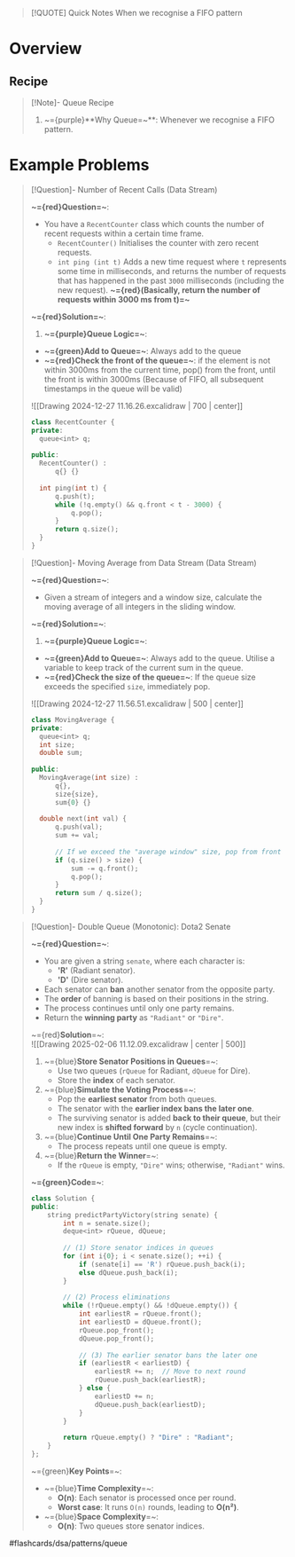 > [!QUOTE] Quick Notes
>When we recognise a FIFO pattern

# Overview
## Recipe

>[!Note]- Queue Recipe
> <!-- Multiline -->
>1. ~={purple}**Why Queue=~**: Whenever we recognise a FIFO pattern.

# Example Problems

> [!Question]- Number of Recent Calls (Data Stream)
> <!-- Multiline -->
> **~={red}Question=~**:
> * You have a `RecentCounter` class which counts the number of recent requests within a certain time frame.
> 	* `RecentCounter()` Initialises the counter with zero recent requests.
> 	* `int ping (int t)` Adds a new time request where `t` represents some time in milliseconds, and returns the number of requests that has happened in the past `3000` milliseconds (including the new request). **~={red}(Basically, return the number of requests within 3000 ms from t)=~**
>
>**~={red}Solution=~**:
>1. **~={purple}Queue Logic=~**:
> * **~={green}Add to Queue=~**: Always add to the queue
> * **~={red}Check the front of the queue=~**: if the element is not within 3000ms from the current time, pop() from the front, until the front is within 3000ms (Because of FIFO, all subsequent timestamps in the queue will be valid)
>
> ![[Drawing 2024-12-27 11.16.26.excalidraw | 700 | center]]
>```cpp
>class RecentCounter {
>private:
>	queue<int​> q;
>	
>public:
>	RecentCounter() :
>		q{} {}
>	
>	int ping(int t) {
>		q.push(t);
>		while (!q.empty() && q.front < t - 3000) {
>			q.pop();
>		}
>		return q.size();
>	}
>}
>```

> [!Question]- Moving Average from Data Stream (Data Stream)
> <!-- Multiline -->
> **~={red}Question=~**:
> * Given a stream of integers and a window size, calculate the moving average of all integers in the sliding window.
>
>**~={red}Solution=~**:
>1. **~={purple}Queue Logic=~**:
> * **~={green}Add to Queue=~**: Always add to the queue. Utilise a variable to keep track of the current sum in the queue.
> * **~={red}Check the size of the queue=~**: If the queue size exceeds the specified `size`, immediately pop.
>
> ![[Drawing 2024-12-27 11.56.51.excalidraw | 500 | center]]
>```cpp
>class MovingAverage {
>private:
>	queue<int​> q;
>	int size;
>	double sum;
>	
>public:
>	MovingAverage(int size) :
>		q{},
>		size{size},
>		sum{0} {}
>	
>	double next(int val) {
>		q.push(val);
>		sum += val;
>		
>		// If we exceed the "average window" size, pop from front
>		if (q.size() > size) {
>			sum -= q.front();
>			q.pop();
>		}
>		return sum / q.size();
>	}
>}
>```

> [!Question]- Double Queue (Monotonic): Dota2 Senate  
> <!-- Multiline -->  
> **~={red}Question=~**:  
> * You are given a string `senate`, where each character is:  
>   - **'R'** (Radiant senator).  
>   - **'D'** (Dire senator).  
> * Each senator can **ban** another senator from the opposite party.  
> * The **order** of banning is based on their positions in the string.  
> * The process continues until only one party remains.  
> * Return the **winning party** as `"Radiant"` or `"Dire"`.  
>  
> ~={red}**Solution**=~:  
>  ![[Drawing 2025-02-06 11.12.09.excalidraw | center | 500]]
> 1. ~={blue}**Store Senator Positions in Queues**=~:  
>    - Use two queues (`rQueue` for Radiant, `dQueue` for Dire).  
>    - Store the **index** of each senator.  
> 2. ~={blue}**Simulate the Voting Process**=~:  
>    - Pop the **earliest senator** from both queues.  
>    - The senator with the **earlier index bans the later one**.  
>    - The surviving senator is added **back to their queue**, but their new index is **shifted forward** by `n` (cycle continuation).  
> 3. ~={blue}**Continue Until One Party Remains**=~:  
>    - The process repeats until one queue is empty.  
> 4. ~={blue}**Return the Winner**=~:  
>    - If the `rQueue` is empty, `"Dire"` wins; otherwise, `"Radiant"` wins.  
>  
> **~={green}Code=~**:  
> ```cpp  
> class Solution {  
> public:  
>     string predictPartyVictory(string senate) {  
>         int n = senate.size();  
>         deque<int​> rQueue, dQueue;  
>  
>         // (1) Store senator indices in queues  
>         for (int i{0}; i < senate.size(); ++i) {  
>             if (senate[i] == 'R') rQueue.push_back(i);  
>             else dQueue.push_back(i);  
>         }  
>  
>         // (2) Process eliminations  
>         while (!rQueue.empty() && !dQueue.empty()) {  
>             int earliestR = rQueue.front();  
>             int earliestD = dQueue.front();  
>             rQueue.pop_front();  
>             dQueue.pop_front();  
>  
>             // (3) The earlier senator bans the later one  
>             if (earliestR < earliestD) {  
>                 earliestR += n;  // Move to next round  
>                 rQueue.push_back(earliestR);  
>             } else {  
>                 earliestD += n;  
>                 dQueue.push_back(earliestD);  
>             }  
>         }  
>  
>         return rQueue.empty() ? "Dire" : "Radiant";  
>     }  
> };  
> ```  
>  
> ~={green}**Key Points**=~:  
> * ~={blue}**Time Complexity**=~:  
>   - **O(n)**: Each senator is processed once per round.  
>   - **Worst case**: It runs `O(n)` rounds, leading to **O(n²)**.  
> * ~={blue}**Space Complexity**=~:  
>   - **O(n)**: Two queues store senator indices.  

#flashcards/dsa/patterns/queue

